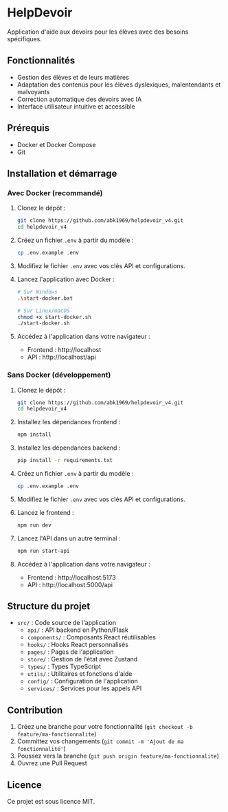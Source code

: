 # HelpDevoir

Application d'aide aux devoirs pour les élèves avec des besoins spécifiques.

## Fonctionnalités

- Gestion des élèves et de leurs matières
- Adaptation des contenus pour les élèves dyslexiques, malentendants et malvoyants
- Correction automatique des devoirs avec IA
- Interface utilisateur intuitive et accessible

## Prérequis

- Docker et Docker Compose
- Git

## Installation et démarrage

### Avec Docker (recommandé)

1. Clonez le dépôt :
   ```bash
   git clone https://github.com/abk1969/helpdevoir_v4.git
   cd helpdevoir_v4
   ```

2. Créez un fichier `.env` à partir du modèle :
   ```bash
   cp .env.example .env
   ```

3. Modifiez le fichier `.env` avec vos clés API et configurations.

4. Lancez l'application avec Docker :
   ```bash
   # Sur Windows
   .\start-docker.bat

   # Sur Linux/macOS
   chmod +x start-docker.sh
   ./start-docker.sh
   ```

5. Accédez à l'application dans votre navigateur :
   - Frontend : http://localhost
   - API : http://localhost/api

### Sans Docker (développement)

1. Clonez le dépôt :
   ```bash
   git clone https://github.com/abk1969/helpdevoir_v4.git
   cd helpdevoir_v4
   ```

2. Installez les dépendances frontend :
   ```bash
   npm install
   ```

3. Installez les dépendances backend :
   ```bash
   pip install -r requirements.txt
   ```

4. Créez un fichier `.env` à partir du modèle :
   ```bash
   cp .env.example .env
   ```

5. Modifiez le fichier `.env` avec vos clés API et configurations.

6. Lancez le frontend :
   ```bash
   npm run dev
   ```

7. Lancez l'API dans un autre terminal :
   ```bash
   npm run start-api
   ```

8. Accédez à l'application dans votre navigateur :
   - Frontend : http://localhost:5173
   - API : http://localhost:5000/api

## Structure du projet

- `src/` : Code source de l'application
  - `api/` : API backend en Python/Flask
  - `components/` : Composants React réutilisables
  - `hooks/` : Hooks React personnalisés
  - `pages/` : Pages de l'application
  - `store/` : Gestion de l'état avec Zustand
  - `types/` : Types TypeScript
  - `utils/` : Utilitaires et fonctions d'aide
  - `config/` : Configuration de l'application
  - `services/` : Services pour les appels API

## Contribution

1. Créez une branche pour votre fonctionnalité (`git checkout -b feature/ma-fonctionnalite`)
2. Committez vos changements (`git commit -m 'Ajout de ma fonctionnalité'`)
3. Poussez vers la branche (`git push origin feature/ma-fonctionnalite`)
4. Ouvrez une Pull Request

## Licence

Ce projet est sous licence MIT.